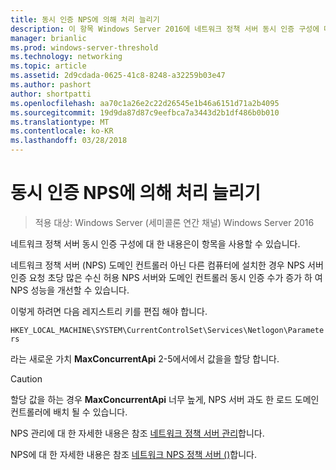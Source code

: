 ```yaml
---
title: 동시 인증 NPS에 의해 처리 늘리기
description: 이 항목 Windows Server 2016에 네트워크 정책 서버 동시 인증 구성에 대해 설명 합니다.
manager: brianlic
ms.prod: windows-server-threshold
ms.technology: networking
ms.topic: article
ms.assetid: 2d9cdada-0625-41c8-8248-a32259b03e47
ms.author: pashort
author: shortpatti
ms.openlocfilehash: aa70c1a26e2c22d26545e1b46a6151d71a2b4095
ms.sourcegitcommit: 19d9da87d87c9eefbca7a3443d2b1df486b0b010
ms.translationtype: MT
ms.contentlocale: ko-KR
ms.lasthandoff: 03/28/2018
---
```

# <a name="increase-concurrent-authentications-processed-by-nps"></a>동시 인증 NPS에 의해 처리 늘리기

>적용 대상: Windows Server (세미콜론 연간 채널) Windows Server 2016

네트워크 정책 서버 동시 인증 구성에 대 한 내용은이 항목을 사용할 수 있습니다.

네트워크 정책 서버 \(NPS\) 도메인 컨트롤러 아닌 다른 컴퓨터에 설치한 경우 NPS 서버 인증 요청 초당 많은 수신 허용 NPS 서버와 도메인 컨트롤러 동시 인증 수가 증가 하 여 NPS 성능을 개선할 수 있습니다.

이렇게 하려면 다음 레지스트리 키를 편집 해야 합니다. 

`HKEY_LOCAL_MACHINE\SYSTEM\CurrentControlSet\Services\Netlogon\Parameters`

라는 새로운 가치 **MaxConcurrentApi** 2-5에서에서 값을을 할당 합니다. 

>[!CAUTION]
>할당 값을 하는 경우 **MaxConcurrentApi** 너무 높게, NPS 서버 과도 한 로드 도메인 컨트롤러에 배치 될 수 있습니다.

NPS 관리에 대 한 자세한 내용은 참조 [네트워크 정책 서버 관리](nps-manage-top.md)합니다.

NPS에 대 한 자세한 내용은 참조 [네트워크 NPS 정책 서버 ()](nps-top.md)합니다.